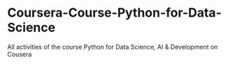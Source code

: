 # Coursera-Course-Python-for-Data-Science
All activities of the course Python for Data Science, AI &amp; Development on Cousera

